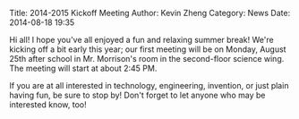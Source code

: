 Title: 2014-2015 Kickoff Meeting
Author: Kevin Zheng
Category: News
Date: 2014-08-18 19:35

Hi all! I hope you've all enjoyed a fun and relaxing summer break! We're
kicking off a bit early this year; our first meeting will be on Monday,
August 25th after school in Mr. Morrison's room in the second-floor science
wing. The meeting will start at about 2:45 PM.

If you are at all interested in technology, engineering, invention, or just
plain having fun, be sure to stop by! Don't forget to let anyone who may be
interested know, too!
